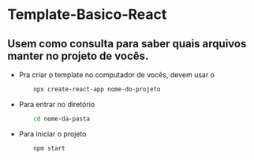 # Template-Basico-React

## Usem como consulta para saber quais arquivos manter no projeto de vocês.

- Pra criar o template no computador de vocês, devem usar o 
    ``` bash
        npx create-react-app nome-do-projeto
    ```
    
- Para entrar no diretório
    ``` bash
        cd nome-da-pasta
    ```
    
- Para iniciar o projeto
    ``` bash
        npm start
    ```
